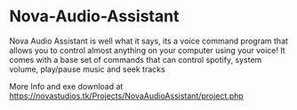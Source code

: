 # Nova-Audio-Assistant

Nova Audio Assistant is well what it says, its a voice command program that allows you to control almost anything on your computer using your voice!
It comes with a base set of commands that can control spotify, system volume, play/pause music and seek tracks

More Info and exe download at https://novastudios.tk/Projects/NovaAudioAssistant/project.php
